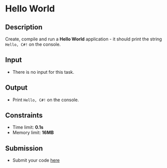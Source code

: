 # Hello World

## Description
Create, compile and run a **Hello World** application - it should print the string `Hello, C#!` on the console.

## Input
- There is no input for this task.

## Output
- Print `Hello, C#!` on the console.

## Constraints
- Time limit: **0.1s**
- Memory limit: **16MB**

## Submission
- Submit your code [here](http://bgcoder.com/Contests/Compete/Index/314#0)
